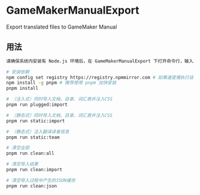 # GameMakerManualExport
Export translated files to GameMaker Manual

## 用法
```bash
请确保系统内安装有 Node.js 环境后，在 GameMakerManualExport 下打开命令行，输入以下命令：

# 安装依赖
npm config set registry https://registry.npmmirror.com # 如果速度慢执行该命令
npm install -g pnpm # 推荐使用 pnpm 加快安装
pnpm install

# （注入式）同时导入文档、目录、词汇表并注入CSS
pnpm run plugged:import

# （静态式）同时导入文档、目录、词汇表并注入CSS
pnpm run static:import

# （静态式）注入翻译译者信息
pnpm run static:team

# 清空全部
pnpm run clean:all

# 清空导入结果
pnpm run clean:import

# 清空导入过程中产生的JSON缓存
pnpm run clean:json
```